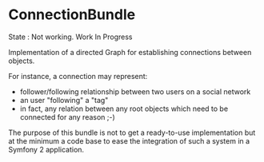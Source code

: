 ConnectionBundle
================

State : Not working. Work In Progress

Implementation of a directed Graph for establishing connections between objects.

For instance, a connection may represent:
* follower/following relationship between two users on a social network
* an user "following" a "tag"
* in fact, any relation between any root objects which need to be connected for any reason ;-)

The purpose of this bundle is not to get a ready-to-use implementation but at the minimum a code base to ease the integration of such a system in a Symfony 2 application.
